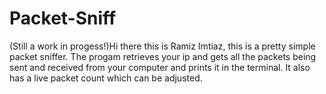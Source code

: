 # Packet-Sniff
(Still a work in progess!)Hi there this is Ramiz Imtiaz, this is a pretty simple packet sniffer. The progam retrieves your ip and gets all the packets being sent and received from your computer and prints it in the terminal. It also has a live packet count which can be adjusted.
